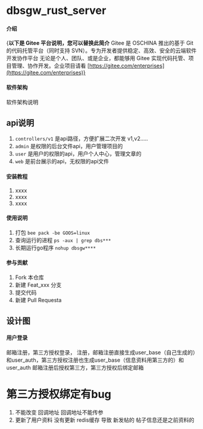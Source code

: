 # dbsgw_rust_server

#### 介绍
{**以下是 Gitee 平台说明，您可以替换此简介**
Gitee 是 OSCHINA 推出的基于 Git 的代码托管平台（同时支持 SVN）。专为开发者提供稳定、高效、安全的云端软件开发协作平台
无论是个人、团队、或是企业，都能够用 Gitee 实现代码托管、项目管理、协作开发。企业项目请看 [https://gitee.com/enterprises](https://gitee.com/enterprises)}

#### 软件架构
软件架构说明

## api说明
1. `controllers/v1` 是api路径，方便扩展二次开发 v1,v2.....
2. `admin` 是权限的后台文件api，用户管理项目的
3. `user` 是用户的权限的api，用户个人中心，管理文章的
4. `web` 是前台展示的api，无权限的api文件

#### 安装教程

1.  xxxx
2.  xxxx
3.  xxxx

#### 使用说明

1.  打包 `bee pack -be GOOS=linux`
2.  查询运行的进程 `ps -aux | grep dbs***`
3.  长期运行go程序 `nohup dbsgw****`

#### 参与贡献

1.  Fork 本仓库
2.  新建 Feat_xxx 分支
3.  提交代码
4.  新建 Pull Requesta


## 设计图

#### 用户登录

邮箱注册，第三方授权登录，
注册，邮箱注册直接生成user_base（自己生成的）和user_auth，第三方授权注册也生成user_base（信息资料用第三方的）和user_auth
邮箱注册后授权第三方，第三方授权后绑定邮箱


# 第三方授权绑定有bug
1. 不能改变 回调地址 回调地址不能传参
2. 更新了用户资料  没有更新 redis缓存  导致 新发帖的 帖子信息还是之前资料的
